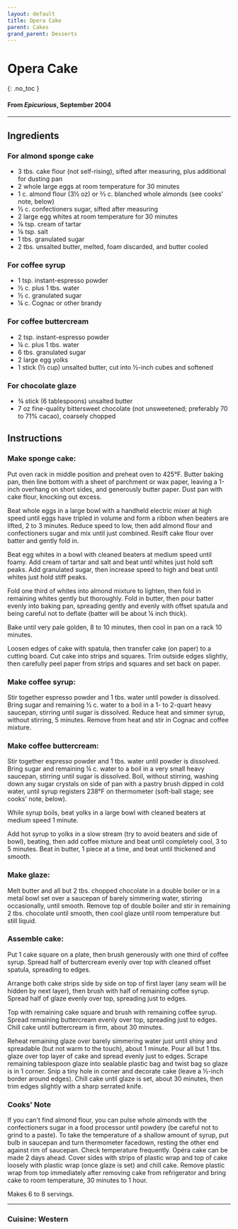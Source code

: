 ```yaml
---
layout: default
title: Opera Cake
parent: Cakes
grand_parent: Desserts
---
```


# Opera Cake
{: .no_toc }
#### From <i>Epicurious</i>, September 2004
---

## Ingredients
### For almond sponge cake

<ul>
	<li>3 tbs. cake flour (not self-rising), sifted after measuring, plus additional for dusting pan</li>
	<li>2 whole large eggs at room temperature for 30 minutes</li>
	<li>1 c. almond flour (3½ oz) or ⅔ c. blanched whole almonds (see cooks' note, below)</li>
	<li>½ c. confectioners sugar, sifted after measuring</li>
	<li>2 large egg whites at room temperature for 30 minutes</li>
	<li>⅛ tsp. cream of tartar</li>
	<li>⅛ tsp. salt</li>
	<li>1 tbs. granulated sugar</li>
	<li>2 tbs. unsalted butter, melted, foam discarded, and butter cooled</li>
</ul>

### For coffee syrup

<ul>
	<li>1 tsp. instant-espresso powder</li>
	<li>½ c. plus 1 tbs. water</li>
	<li>½ c. granulated sugar</li>
	<li>¼ c. Cognac or other brandy</li>
</ul>

### For coffee buttercream

<ul>
	<li>2 tsp. instant-espresso powder</li>
	<li>¼ c. plus 1 tbs. water</li>
	<li>6 tbs. granulated sugar</li>
	<li>2 large egg yolks</li>
	<li>1 stick (½ cup) unsalted butter, cut into ½-inch cubes and softened</li>
</ul>

### For chocolate glaze

<ul>
	<li>¾ stick (6 tablespoons) unsalted butter</li>
	<li>7 oz fine-quality bittersweet chocolate (not unsweetened; preferably 70 to 71% cacao), coarsely chopped</li>
</ul>

## Instructions

### Make sponge cake:

Put oven rack in middle position and preheat oven to 425°F. Butter baking pan, then line bottom with a sheet of parchment or wax paper, leaving a 1-inch overhang on short sides, and generously butter paper. Dust pan with cake flour, knocking out excess. 

Beat whole eggs in a large bowl with a handheld electric mixer at high speed until eggs have tripled in volume and form a ribbon when beaters are lifted, 2 to 3 minutes. Reduce speed to low, then add almond flour and confectioners sugar and mix until just combined. Resift cake flour over batter and gently fold in. 

Beat egg whites in a bowl with cleaned beaters at medium speed until foamy. Add cream of tartar and salt and beat until whites just hold soft peaks. Add granulated sugar, then increase speed to high and beat until whites just hold stiff peaks. 

Fold one third of whites into almond mixture to lighten, then fold in remaining whites gently but thoroughly. Fold in butter, then pour batter evenly into baking pan, spreading gently and evenly with offset spatula and being careful not to deflate (batter will be about ¼ inch thick). 

Bake until very pale golden, 8 to 10 minutes, then cool in pan on a rack 10 minutes. 

Loosen edges of cake with spatula, then transfer cake (on paper) to a cutting board. Cut cake into strips and squares. Trim outside edges slightly, then carefully peel paper from strips and squares and set back on paper. 

### Make coffee syrup:

Stir together espresso powder and 1 tbs. water until powder is dissolved. Bring sugar and remaining ½ c. water to a boil in a 1- to 2-quart heavy saucepan, stirring until sugar is dissolved. Reduce heat and simmer syrup, without stirring, 5 minutes. Remove from heat and stir in Cognac and coffee mixture. 

### Make coffee buttercream:

Stir together espresso powder and 1 tbs. water until powder is dissolved. Bring sugar and remaining ¼ c. water to a boil in a very small heavy saucepan, stirring until sugar is dissolved. Boil, without stirring, washing down any sugar crystals on side of pan with a pastry brush dipped in cold water, until syrup registers 238°F on thermometer (soft-ball stage; see cooks' note, below). 

While syrup boils, beat yolks in a large bowl with cleaned beaters at medium speed 1 minute. 

Add hot syrup to yolks in a slow stream (try to avoid beaters and side of bowl), beating, then add coffee mixture and beat until completely cool, 3 to 5 minutes. Beat in butter, 1 piece at a time, and beat until thickened and smooth. 

### Make glaze:

Melt butter and all but 2 tbs. chopped chocolate in a double boiler or in a metal bowl set over a saucepan of barely simmering water, stirring occasionally, until smooth. Remove top of double boiler and stir in remaining 2 tbs. chocolate until smooth, then cool glaze until room temperature but still liquid. 

### Assemble cake:

Put 1 cake square on a plate, then brush generously with one third of coffee syrup. Spread half of buttercream evenly over top with cleaned offset spatula, spreading to edges. 

Arrange both cake strips side by side on top of first layer (any seam will be hidden by next layer), then brush with half of remaining coffee syrup. Spread half of glaze evenly over top, spreading just to edges. 

Top with remaining cake square and brush with remaining coffee syrup. Spread remaining buttercream evenly over top, spreading just to edges. Chill cake until buttercream is firm, about 30 minutes. 

Reheat remaining glaze over barely simmering water just until shiny and spreadable (but not warm to the touch), about 1 minute. Pour all but 1 tbs. glaze over top layer of cake and spread evenly just to edges. Scrape remaining tablespoon glaze into sealable plastic bag and twist bag so glaze is in 1 corner. Snip a tiny hole in corner and decorate cake (leave a ½-inch border around edges). Chill cake until glaze is set, about 30 minutes, then trim edges slightly with a sharp serrated knife. 

### Cooks' Note

If you can't find almond flour, you can pulse whole almonds with the confectioners sugar in a food processor until powdery (be careful not to grind to a paste). To take the temperature of a shallow amount of syrup, put bulb in saucepan and turn thermometer facedown, resting the other end against rim of saucepan. Check temperature frequently. Opéra cake can be made 2 days ahead. Cover sides with strips of plastic wrap and top of cake loosely with plastic wrap (once glaze is set) and chill cake. Remove plastic wrap from top immediately after removing cake from refrigerator and bring cake to room temperature, 30 minutes to 1 hour.

Makes 6 to 8 servings.

--- 

### Cuisine: Western
